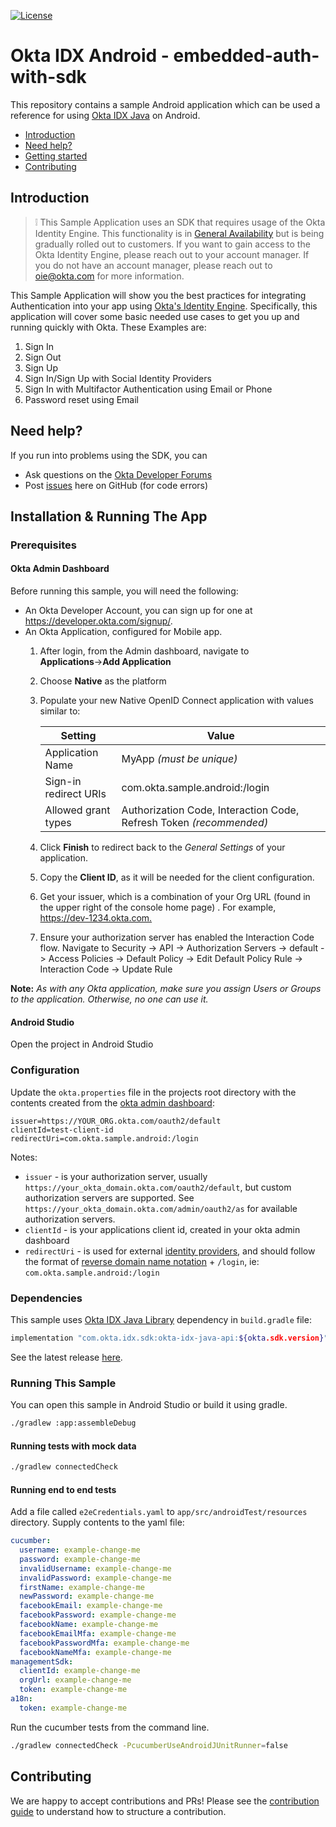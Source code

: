 [![License](https://img.shields.io/badge/License-Apache%202.0-blue.svg)](https://opensource.org/licenses/Apache-2.0)

# Okta IDX Android - embedded-auth-with-sdk

This repository contains a sample Android application which can be used a reference for using 
[Okta IDX Java][okta-idx-java-github] on Android. 

* [Introduction](#introduction)
* [Need help?](#need-help)
* [Getting started](#installation--running-the-app)
* [Contributing](#contributing)

## Introduction
> :grey_exclamation: This Sample Application uses an SDK that requires usage of the Okta Identity Engine. 
This functionality is in [General Availability](https://developer.okta.com/docs/reference/releases-at-okta/#general-availability-ga) but is being gradually rolled out to customers. If you want to gain access to the Okta Identity Engine, please reach out to your account manager. If you 
do not have an account manager, please reach out to oie@okta.com for more information.

This Sample Application will show you the best practices for integrating Authentication into your app
using [Okta's Identity Engine](https://developer.okta.com/docs/guides/oie-intro/). Specifically, this 
application will cover some basic needed use cases to get you up and running quickly with Okta.
These Examples are:
1. Sign In
2. Sign Out
3. Sign Up
4. Sign In/Sign Up with Social Identity Providers
5. Sign In with Multifactor Authentication using Email or Phone
6. Password reset using Email

## Need help?

If you run into problems using the SDK, you can

* Ask questions on the [Okta Developer Forums][devforum]
* Post [issues][github-issues] here on GitHub (for code errors)

## Installation & Running The App

### Prerequisites

#### Okta Admin Dashboard 

Before running this sample, you will need the following:

* An Okta Developer Account, you can sign up for one at <https://developer.okta.com/signup/>.
* An Okta Application, configured for Mobile app.
    1. After login, from the Admin dashboard, navigate to **Applications**&rarr;**Add Application**
    2. Choose **Native** as the platform
    3. Populate your new Native OpenID Connect application with values similar to:

        | Setting              | Value                                               |
        | -------------------- | --------------------------------------------------- |
        | Application Name     | MyApp *(must be unique)*        |
        | Sign-in redirect URIs| com.okta.sample.android:/login                          |
        | Allowed grant types  | Authorization Code, Interaction Code, Refresh Token *(recommended)*   |

    4. Click **Finish** to redirect back to the *General Settings* of your application.
    5. Copy the **Client ID**, as it will be needed for the client configuration.
    6. Get your issuer, which is a combination of your Org URL (found in the upper right of the console home page) . For example, <https://dev-1234.okta.com.>
    7. Ensure your authorization server has enabled the Interaction Code flow. Navigate to Security -> API -> Authorization Servers -> default -> Access Policies -> Default Policy -> Edit Default Policy Rule -> Interaction Code -> Update Rule

**Note:** *As with any Okta application, make sure you assign Users or Groups to the application. Otherwise, no one can use it.*

#### Android Studio

Open the project in Android Studio

### Configuration

Update the `okta.properties` file in the projects root directory with
the contents created from the [okta admin dashboard](#Okta-Admin-Dashboard):

```
issuer=https://YOUR_ORG.okta.com/oauth2/default
clientId=test-client-id
redirectUri=com.okta.sample.android:/login
```

Notes: 
- `issuer` - is your authorization server, usually `https://your_okta_domain.okta.com/oauth2/default`, but custom authorization servers are supported. See `https://your_okta_domain.okta.com/admin/oauth2/as` for available authorization servers.
- `clientId` - is your applications client id, created in your okta admin dashboard
- `redirectUri` - is used for external [identity providers](https://developer.okta.com/docs/reference/api/idps/), and should follow the format of [reverse domain name notation](https://en.wikipedia.org/wiki/Reverse_domain_name_notation) + `/login`, ie: `com.okta.sample.android:/login`

### Dependencies

This sample uses [Okta IDX Java Library][okta-idx-java-github] dependency in `build.gradle` file:

```bash
implementation "com.okta.idx.sdk:okta-idx-java-api:${okta.sdk.version}"
```

See the latest release [here][okta-idx-java-releases].

### Running This Sample

You can open this sample in Android Studio or build it using gradle.

```bash
./gradlew :app:assembleDebug
```

#### Running tests with mock data

```bash
./gradlew connectedCheck
```

#### Running end to end tests

Add a file called `e2eCredentials.yaml` to `app/src/androidTest/resources` directory.
Supply contents to the yaml file:
```yaml
cucumber:
  username: example-change-me
  password: example-change-me
  invalidUsername: example-change-me
  invalidPassword: example-change-me
  firstName: example-change-me
  newPassword: example-change-me
  facebookEmail: example-change-me
  facebookPassword: example-change-me
  facebookName: example-change-me
  facebookEmailMfa: example-change-me
  facebookPasswordMfa: example-change-me
  facebookNameMfa: example-change-me
managementSdk:
  clientId: example-change-me
  orgUrl: example-change-me
  token: example-change-me
a18n:
  token: example-change-me
```

Run the cucumber tests from the command line.
```bash
./gradlew connectedCheck -PcucumberUseAndroidJUnitRunner=false
```

## Contributing

We are happy to accept contributions and PRs! Please see the [contribution guide](CONTRIBUTING.md) to understand how to structure a contribution.

[devforum]: https://devforum.okta.com/
[github-issues]: https://github.com/okta/okta-idx-android/issues
[okta-idx-java-releases]: https://github.com/okta/okta-idx-java/releases
[okta-idx-java-github]: https://github.com/okta/okta-idx-java
